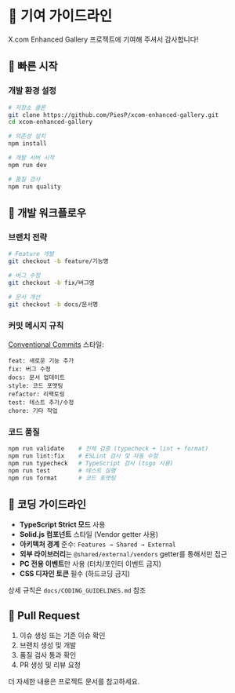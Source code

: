 # 🤝 기여 가이드라인

X.com Enhanced Gallery 프로젝트에 기여해 주셔서 감사합니다!

## 🚀 빠른 시작

### 개발 환경 설정

```bash
# 저장소 클론
git clone https://github.com/PiesP/xcom-enhanced-gallery.git
cd xcom-enhanced-gallery

# 의존성 설치
npm install

# 개발 서버 시작
npm run dev

# 품질 검사
npm run quality
```

## 🔄 개발 워크플로우

### 브랜치 전략

```bash
# Feature 개발
git checkout -b feature/기능명

# 버그 수정
git checkout -b fix/버그명

# 문서 개선
git checkout -b docs/문서명
```

### 커밋 메시지 규칙

[Conventional Commits](https://www.conventionalcommits.org/) 스타일:

```
feat: 새로운 기능 추가
fix: 버그 수정
docs: 문서 업데이트
style: 코드 포맷팅
refactor: 리팩토링
test: 테스트 추가/수정
chore: 기타 작업
```

### 코드 품질

```bash
npm run validate    # 전체 검증 (typecheck + lint + format)
npm run lint:fix    # ESLint 검사 및 자동 수정
npm run typecheck   # TypeScript 검사 (tsgo 사용)
npm run test        # 테스트 실행
npm run format      # 코드 포맷팅
```

## 🔧 코딩 가이드라인

- **TypeScript Strict 모드** 사용
- **Solid.js 컴포넌트** 스타일 (Vendor getter 사용)
- **아키텍처 경계** 준수: `Features → Shared → External`
- **외부 라이브러리**는 `@shared/external/vendors` getter를 통해서만 접근
- **PC 전용 이벤트**만 사용 (터치/포인터 이벤트 금지)
- **CSS 디자인 토큰** 필수 (하드코딩 금지)

상세 규칙은 `docs/CODING_GUIDELINES.md` 참조

## 📝 Pull Request

1. 이슈 생성 또는 기존 이슈 확인
2. 브랜치 생성 및 개발
3. 품질 검사 통과 확인
4. PR 생성 및 리뷰 요청

더 자세한 내용은 프로젝트 문서를 참고하세요.
